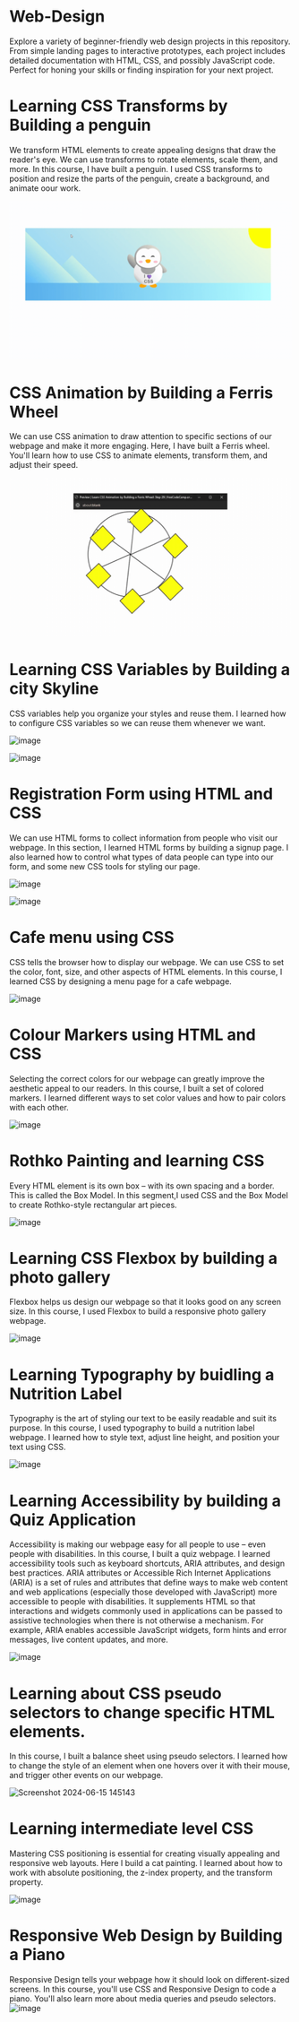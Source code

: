 # Web-Design
Explore a variety of beginner-friendly web design projects in this repository. From simple landing pages to interactive prototypes, each project includes detailed documentation with HTML, CSS, and possibly JavaScript code. Perfect for honing your skills or finding inspiration for your next project. 

# Learning CSS Transforms by Building a penguin
We transform HTML elements to create appealing designs that draw the reader's eye. We can use transforms to rotate elements, scale them, and more. In this course, I have built  a penguin. I used CSS transforms to position and resize the parts of the penguin, create a background, and animate oour work.

![](https://github.com/ShreshthaSingh011/Web-design/blob/main/penguin.gif)

# CSS Animation by Building a Ferris Wheel
We can use CSS animation to draw attention to specific sections of our webpage and make it more engaging. Here, I have built a Ferris wheel. You'll learn how to use CSS to animate elements, transform them, and adjust their speed.

![](https://github.com/ShreshthaSingh011/Web-design/blob/main/ferris%20wheel.gif)

# Learning CSS Variables by Building a city Skyline
CSS variables help you organize your styles and reuse them. I learned how to configure CSS variables so we can reuse them whenever we want.

![image](https://github.com/ShreshthaSingh011/Web-design/assets/50359330/5cb98824-1bcb-4f09-8138-ea835e39406d)

![image](https://github.com/ShreshthaSingh011/Web-design/assets/50359330/d3f715c7-d92b-4ee3-a75e-4d2143330d76)

# Registration Form using HTML and CSS
We can use HTML forms to collect information from people who visit our webpage. In this section, I learned HTML forms by building a signup page. I also learned how to control what types of data people can type into our form, and some new CSS tools for styling our page.

![image](https://github.com/ShreshthaSingh011/Web-design/assets/50359330/272f484f-f117-4f12-bb03-9da9ad443604)

![image](https://github.com/ShreshthaSingh011/Web-design/assets/50359330/89499e11-c089-4255-970f-a484262b5787)

# Cafe menu using CSS 
CSS tells the browser how to display our webpage. We can use CSS to set the color, font, size, and other aspects of HTML elements. In this course, I learned CSS by designing a menu page for a cafe webpage.

![image](https://github.com/ShreshthaSingh011/Web-design/assets/50359330/914e9206-c4c7-4da6-9164-66db9749b84c)

# Colour Markers using HTML and CSS 
Selecting the correct colors for our webpage can greatly improve the aesthetic appeal to our readers. In this course, I built a set of colored markers. I learned different ways to set color values and how to pair colors with each other.

![image](https://github.com/ShreshthaSingh011/Web-design/assets/50359330/30145cde-69d4-4b11-a63f-1aa0b732f394)

# Rothko Painting and learning CSS
Every HTML element is its own box – with its own spacing and a border. This is called the Box Model. In this segment,I used CSS and the Box Model to create Rothko-style rectangular art pieces.

![image](https://github.com/ShreshthaSingh011/Web-design/assets/50359330/ea14d87c-fb9e-4ad0-81d1-75b658c0228f)

# Learning CSS Flexbox by building a photo gallery
Flexbox helps us design our webpage so that it looks good on any screen size. In this course, I used Flexbox to build a responsive photo gallery webpage.

![image](https://github.com/ShreshthaSingh011/Web-design/assets/50359330/b4eac007-1677-4c8e-8ff9-ed335df16b55)

# Learning Typography by buidling a Nutrition Label
Typography is the art of styling our text to be easily readable and suit its purpose. In this course, I used typography to build a nutrition label webpage. I learned how to style text, adjust line height, and position your text using CSS.

![image](https://github.com/ShreshthaSingh011/Web-design/assets/50359330/d232e272-6210-4929-ab6d-dddac584ae3c)

# Learning Accessibility by building a Quiz Application
Accessibility is making our webpage easy for all people to use – even people with disabilities. In this course, I built a quiz webpage. I learned accessibility tools such as keyboard shortcuts, ARIA attributes, and design best practices.
ARIA attributes or Accessible Rich Internet Applications (ARIA) is a set of rules and attributes that define ways to make web content and web applications (especially those developed with JavaScript) more accessible to people with disabilities.
It supplements HTML so that interactions and widgets commonly used in applications can be passed to assistive technologies when there is not otherwise a mechanism. For example, ARIA enables accessible JavaScript widgets, form hints and error messages, live content updates, and more.

![image](https://github.com/ShreshthaSingh011/Web-design/assets/50359330/3aab7e13-f918-4bf9-a728-75be4de006d8)

# Learning about CSS pseudo selectors to change specific HTML elements.

In this course, I built a balance sheet using pseudo selectors. I learned how to change the style of an element when one hovers over it with their mouse, and trigger other events on our webpage.

![Screenshot 2024-06-15 145143](https://github.com/ShreshthaSingh011/Web-design/assets/50359330/ff47adbe-65d1-486f-b758-381918ae6a98)

# Learning intermediate level CSS
Mastering CSS positioning is essential for creating visually appealing and responsive web layouts. Here I build a cat painting. I learned about how to work with absolute positioning, the z-index property, and the transform property.

![image](https://github.com/ShreshthaSingh011/Web-design/assets/50359330/cd604080-c3cf-442e-8ec8-f97b7f83721e)

# Responsive Web Design by Building a Piano
Responsive Design tells your webpage how it should look on different-sized screens. In this course, you'll use CSS and Responsive Design to code a piano. You'll also learn more about media queries and pseudo selectors.
![image](https://github.com/ShreshthaSingh011/Web-design/assets/50359330/13acd14e-7fdc-4cbd-bda2-304b354e0517)
